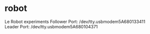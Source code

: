 # robot
Le Robot experiments
Follower Port: /dev/tty.usbmodem5A680133411
Leader Port: /dev/tty.usbmodem5A680104371